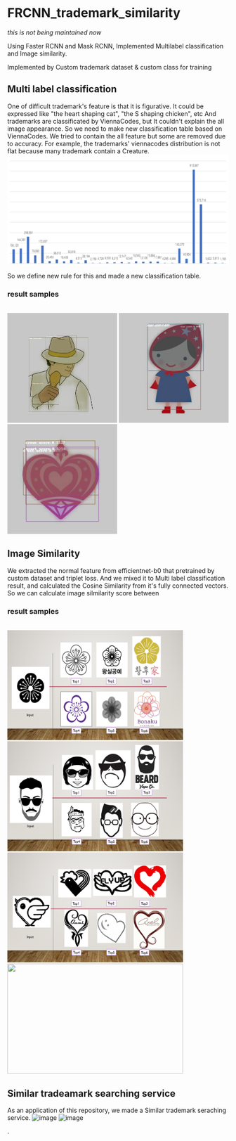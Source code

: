 






# FRCNN_trademark_similarity
*this is not being maintained now*

Using Faster RCNN and Mask RCNN, Implemented Multilabel classification and Image similarity.

Implemented by Custom trademark dataset & custom class for training

## Multi label classification
One of difficult trademark's feature is that it is figurative. It could be expressed like "the heart shaping cat", "the S shaping chicken", etc
And trademarks are classificated by ViennaCodes, but It couldn't explain the all image appearance.
So we need to make new classification table based on ViennaCodes.
We tried to contain the all feature but some are removed due to accuracy.
For example, the trademarks' viennacodes distribution is not flat because many trademark contain a Creature.
<img src="./images/dist.PNG" width="750px" height="250px" title="dist" alt="dist"></img>

So we define new rule for this and made a new classification table.

### result samples
<br><img src="./images/det1.jpg" width="250px" height="250px" title="det1" alt="det1"></img>
<img src="./images/det2.jpg" width="250px" height="250px" title="det2" alt="det2"></img>
<img src="./images/det3.jpg" width="250px" height="250px" title="det3" alt="det3"></img><br/>


## Image Similarity
We extracted the normal feature from efficientnet-b0 that pretrained by custom dataset and triplet loss.
And we mixed it to Multi label classification result, and calculated the Cosine Similarity from it's fully connected vectors.
So we can calculate image silmilarity score between 


### result samples
<br><img src="./images/sim1.PNG" width="400px" height="250px" title="sim1" alt="sim1"></img>
<img src="./images/sim2.PNG" width="400px" height="250px" title="sim2" alt="sim2"></img>
<img src="./images/sim3.PNG" width="400px" height="250px" title="sim3" alt="sim3"></img>
<img src="https://user-images.githubusercontent.com/32811724/142619840-5c51e3bb-9ec6-44ee-a3bc-63b35ebf0211.png" width="400px" height="250px"></img><br/>


## Similar tradeamark searching service
As an application of this repository, we made a Similar trademark seraching service.
![image](https://user-images.githubusercontent.com/32811724/142619590-b5fa63a2-6b15-4720-9d99-cbd15fddc3c7.png)
![image](https://user-images.githubusercontent.com/32811724/142619604-3c5aeaad-fa1d-4b18-b169-804314554c2e.png)


.
